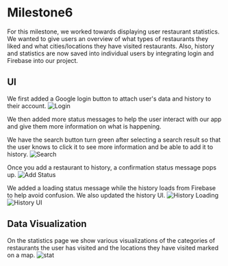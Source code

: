 # Milestone6

For this milestone, we worked towards displaying user restaurant statistics. We wanted to give users an overview of what types of restaurants they liked and what cities/locations they have visited restaurants. Also, history and statistics are now saved into individual users by integrating login and Firebase into our project.

## UI
We first added a Google login button to attach user's data and history to their account. 
![Login](https://github.com/ruan-andy/COGS121/blob/master/milestone6/login.png)

We then added more status messages to help the user interact with our app and give them more information on what is happening.

We have the search button turn green after selecting a search result so that the user knows to click it to see more information and be able to add it to history.
![Search](https://github.com/ruan-andy/COGS121/blob/master/milestone6/searchbutton.png)

Once you add a restaurant to history, a confirmation status message pops up.
![Add Status](https://github.com/ruan-andy/COGS121/blob/master/milestone6/addedstatus.png)

We added a loading status message while the history loads from Firebase to help avoid confusion. We also updated the history UI.
![History Loading](https://github.com/ruan-andy/COGS121/blob/master/milestone6/loading.png)
![History UI](https://github.com/ruan-andy/COGS121/blob/master/milestone6/history.png)


## Data Visualization
On the statistics page we show various visualizations of the categories of restaurants the user has visited and the locations they have visited marked on a map.
![stat](https://github.com/ruan-andy/COGS121/blob/master/milestone6/statistics.png)
